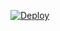 [![Deploy](https://www.herokucdn.com/deploy/button.svg)](https://heroku.com/deploy?template=https://github.com/TheZahids/SozOyun)
